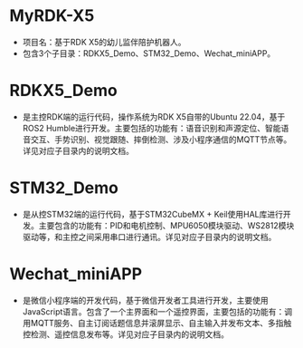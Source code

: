 # MyRDK-X5
* 项目名：基于RDK X5的幼儿监伴陪护机器人。
* 包含3个子目录：RDKX5_Demo、STM32_Demo、Wechat_miniAPP。

# RDKX5_Demo
* 是主控RDK端的运行代码，操作系统为RDK X5自带的Ubuntu 22.04，基于ROS2 Humble进行开发。主要包括的功能有：语音识别和声源定位、智能语音交互、手势识别、视觉跟随、摔倒检测、涉及小程序通信的MQTT节点等。详见对应子目录内的说明文档。

# STM32_Demo
* 是从控STM32端的运行代码，基于STM32CubeMX + Keil使用HAL库进行开发。主要包含的功能有：PID和电机控制、MPU6050模块驱动、WS2812模块驱动等，和主控之间采用串口进行通讯。详见对应子目录内的说明文档。

# Wechat_miniAPP
* 是微信小程序端的开发代码，基于微信开发者工具进行开发，主要使用JavaScript语言。包含了一个主界面和一个遥控界面，主要包括的功能有：调用MQTT服务、自主订阅话题信息并滚屏显示、自主输入并发布文本、多指触控检测、遥控信息发布等。详见对应子目录内的说明文档。
